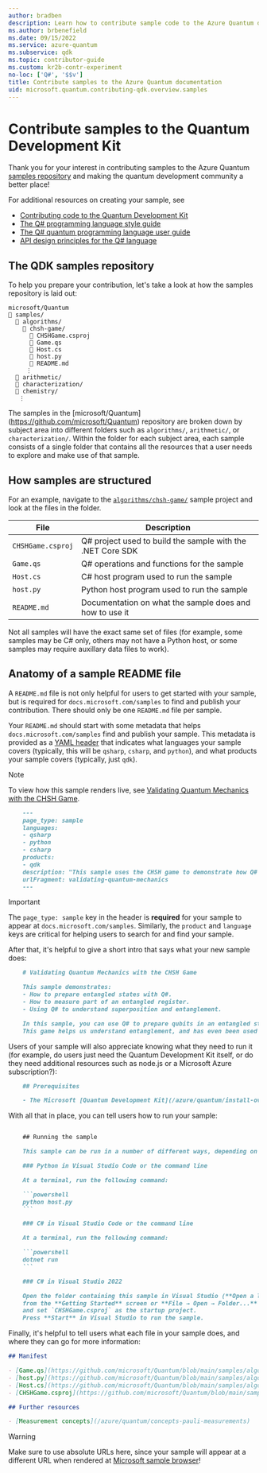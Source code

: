 ```yaml
---
author: bradben
description: Learn how to contribute sample code to the Azure Quantum documentation
ms.author: brbenefield
ms.date: 09/15/2022
ms.service: azure-quantum
ms.subservice: qdk
ms.topic: contributor-guide
ms.custom: kr2b-contr-experiment
no-loc: ['Q#', '$$v']
title: Contribute samples to the Azure Quantum documentation
uid: microsoft.quantum.contributing-qdk.overview.samples
---
```


# Contribute samples to the Quantum Development Kit

Thank you for your interest in contributing samples to the Azure Quantum [samples repository](https://github.com/Microsoft/Quantum) and making the quantum development community a better place!

For additional resources on creating your sample, see

- [Contributing code to the Quantum Development Kit](xref:microsoft.quantum.contributing-qdk.overview.code)
- [The  Q# programming language style guide](xref:microsoft.quantum.contributing-qdk.overview.style)
- [The Q# quantum programming language user guide](xref:microsoft.quantum.user-guide-qdk.overview)
- [API design principles for the Q# language](xref:microsoft.quantum.contributing-qdk.overview.api-design)

## The QDK samples repository

To help you prepare your contribution, let's take a look at how the samples repository is laid out:

```plaintext
microsoft/Quantum
📁 samples/
  📁 algorithms/
    📁 chsh-game/
      📝 CHSHGame.csproj
      📝 Game.qs
      📝 Host.cs
      📝 host.py
      📝 README.md
     ⋮
  📁 arithmetic/
  📁 characterization/
  📁 chemistry/
   ⋮
```

The samples in the [microsoft/Quantum] (https://github.com/microsoft/Quantum) repository are broken down by subject area into different folders such as `algorithms/`, `arithmetic/`, or `characterization/`.
Within the folder for each subject area, each sample consists of a single folder that contains all the resources that a user needs to explore and make use of that sample.

## How samples are structured

For an example, navigate to the [`algorithms/chsh-game/`](https://github.com/microsoft/Quantum/tree/main/samples/algorithms/chsh-game) sample project and look at the files in the folder. 

| File              | Description                                                |
|-------------------|------------------------------------------------------------|
| `CHSHGame.csproj` | Q# project used to build the sample with the .NET Core SDK |
| `Game.qs`         | Q# operations and functions for the sample                 |
| `Host.cs`         | C# host program used to run the sample                     |
| `host.py`         | Python host program used to run the sample                 |
| `README.md`       | Documentation on what the sample does and how to use it    |

Not all samples will have the exact same set of files (for example, some samples may be C# only, others may not have a Python host, or some samples may require auxillary data files to work).

## Anatomy of a sample README file

A `README.md` file is not only helpful for users to get started with your sample, but is required for `docs.microsoft.com/samples` to find and publish your contribution. There should only be one `README.md` file per sample.

Your `README.md` should start with some metadata that helps `docs.microsoft.com/samples` find and publish your sample. This metadata is provided as a [YAML header](https://dotnet.github.io/docfx/spec/docfx_flavored_markdown.html#yaml-header) that indicates what languages your sample covers (typically, this will be `qsharp`, `csharp`, and `python`), and what products your sample covers (typically, just `qdk`).

> [!NOTE]
> To view how this sample renders live, see [Validating Quantum Mechanics with the CHSH Game](/samples/microsoft/quantum/validating-quantum-mechanics/).

```markdown
    ---
    page_type: sample
    languages:
    - qsharp
    - python
    - csharp
    products:
    - qdk
    description: "This sample uses the CHSH game to demonstrate how Q# programs can be used to prepare and work with entanglement."
    urlFragment: validating-quantum-mechanics
    ---
```

> [!IMPORTANT]
> The `page_type: sample` key in the header is **required** for your sample to appear at `docs.microsoft.com/samples`.
> Similarly, the `product` and `language` keys are critical for helping users to search for and find your sample.


After that, it's helpful to give a short intro that says what your new sample does:

```markdown
    # Validating Quantum Mechanics with the CHSH Game

    This sample demonstrates:
    - How to prepare entangled states with Q#.
    - How to measure part of an entangled register.
    - Using Q# to understand superposition and entanglement.

    In this sample, you can use Q# to prepare qubits in an entangled state, and to check that measuring these qubits lets you win a game known as the _CHSH game_ more often than you can without entanglement.
    This game helps us understand entanglement, and has even been used experimentally to help test that the universe really is quantum mechanical in nature.
```

Users of your sample will also appreciate knowing what they need to run it (for example, do users just need the Quantum Development Kit itself, or do they need additional resources such as node.js or a Microsoft Azure subscription?):

```markdown
    ## Prerequisites

    - The Microsoft [Quantum Development Kit](/azure/quantum/install-overview-qdk).

```

With all that in place, you can tell users how to run your sample:

```markdown

    ## Running the sample

    This sample can be run in a number of different ways, depending on your preferred environment.

    ### Python in Visual Studio Code or the command line

    At a terminal, run the following command:

    ```powershell
    python host.py
    ```

    ### C# in Visual Studio Code or the command line

    At a terminal, run the following command:

    ```powershell
    dotnet run
    ```

    ### C# in Visual Studio 2022

    Open the folder containing this sample in Visual Studio (**Open a local folder**
    from the **Getting Started** screen or **File → Open → Folder...** from the menu bar)
    and set `CHSHGame.csproj` as the startup project. 
    Press **Start** in Visual Studio to run the sample. 
```

Finally, it's helpful to tell users what each file in your sample does, and where they can go for more information:

```markdown
## Manifest

- [Game.qs](https://github.com/microsoft/Quantum/blob/main/samples/algorithms/chsh-game/Game.qs): Q# code implementing the game.
- [host.py](https://github.com/microsoft/Quantum/blob/main/samples/algorithms/chsh-game/host.py): Python host program to call into the Q# sample.
- [Host.cs](https://github.com/microsoft/Quantum/blob/main/samples/algorithms/chsh-game/Host.cs): C# code to call the operations defined in Q#.
- [CHSHGame.csproj](https://github.com/microsoft/Quantum/blob/main/samples/algorithms/chsh-game/CHSHGame.csproj): Main C# project for the sample.

## Further resources

- [Measurement concepts](/azure/quantum/concepts-pauli-measurements)
```

> [!WARNING]
> Make sure to use absolute URLs here, since your sample will appear at a different URL when rendered at [Microsoft sample browser](/samples)!

